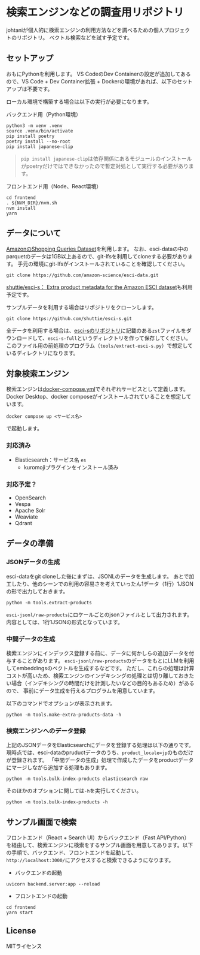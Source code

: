 # 検索エンジンなどの調査用リポジトリ

johtaniが個人的に検索エンジンの利用方法などを調べるための個人プロジェクトのリポジトリ。
ベクトル検索などを試す予定です。

## セットアップ

おもにPythonを利用します。
VS CodeのDev Containerの設定が追加してあるので、VS Code + Dev Container拡張 + Dockerの環境があれば、以下のセットアップは不要です。

ローカル環境で構築する場合は以下の実行が必要になります。

バックエンド用（Python環境）
```
python3 -m venv .venv
source .venv/bin/activate
pip install poetry
poetry install --no-root
pip install japanese-clip
```

> `pip install japanese-clip`は依存関係にあるモジュールのインストールがpoetryだけではできなかったので暫定対処として実行する必要があります。

フロントエンド用（Node、React環境）
```
cd frontend
. ${NVM_DIR}/nvm.sh
nvm install
yarn
```

## データについて

[AmazonのShopping Queries Dataset](https://github.com/amazon-science/esci-data)を利用します。
なお、esci-dataの中のparquetのデータは1GB以上あるので、git-lfsを利用してcloneする必要があります。
手元の環境にgit-lfsがインストールされていることを確認してください。

```
git clone https://github.com/amazon-science/esci-data.git
```

[shuttie/esci-s： Extra product metadata for the Amazon ESCI dataset](https://github.com/shuttie/esci-s)も利用予定です。

サンプルデータを利用する場合はリポジトリをクローンします。

```
git clone https://github.com/shuttie/esci-s.git
```

全データを利用する場合は、[esci-sのリポジトリ](https://github.com/shuttie/esci-s)に記載のある`zst`ファイルをダウンロードして、`esci-s-full`というディレクトリを作って保存してください。
このファイル用の前処理のプログラム（`tools/extract-esci-s.py`）で想定しているディレクトリになります。


## 対象検索エンジン

検索エンジンは[docker-compose.yml](./docker-compose.yml)でそれぞれサービスとして定義します。
Docker Desktop、docker composeがインストールされていることを想定しています。

```
docker compose up <サービス名>
```

で起動します。

### 対応済み

* Elasticsearch：サービス名 `es`
  * kuromojiプラグインをインストール済み

### 対応予定？ 
 
* OpenSearch
* Vespa
* Apache Solr
* Weaviate
* Qdrant

## データの準備 

### JSONデータの生成

esci-dataをgit cloneした後にまずは、JSONLのデータを生成します。
あとで加工したり、他のシーンでの利用の容易さを考えていったん1データ（1行）1JSONの形で出力しておきます。

```
python -m tools.extract-products
```

`esci-jsonl/raw-products`にロケールごとのjsonファイルとして出力されます。内容としては、1行1JSONの形式となっています。


### 中間データの生成

検索エンジンにインデックス登録する前に、データに何かしらの追加データを付与することがあります。
`esci-jsonl/raw-products`のデータをもとにLLMを利用してembeddingsのベクトルを生成するなどです。
ただし、これらの処理は計算コストが高いため、検索エンジンのインデキシングの処理とは切り離しておきたい場合（インデキシングの時間だけを計測したいなどの目的もあるため）があるので、
事前にデータ生成を行えるプログラムを用意しています。

以下のコマンドでオプションが表示されます。

```
python -m tools.make-extra-products-data -h
```

### 検索エンジンへのデータ登録

上記のJSONデータをElasticsearchにデータを登録する処理は以下の通りです。
現時点では、esci-dataのpruductデータのうち、`product_locale=jp`のものだけが登録されます。
「中間データの生成」処理で作成したデータをproductデータにマージしながら追加する処理もあります。

```
python -m tools.bulk-index-products elasticsearch raw
```

そのほかのオプションに関しては`-h`を実行してください。

```
python -m tools.bulk-index-products -h
```

## サンプル画面で検索

フロントエンド（React + Search UI）からバックエンド（Fast API/Python）を経由して、検索エンジンに検索をするサンプル画面を用意してあります。以下の手順で、バックエンド、フロントエンドを起動して、`http://localhost:3000/`にアクセスすると検索できるようになります。


* バックエンドの起動
```
uvicorn backend.server:app --reload
```

* フロントエンドの起動
```
cd frontend
yarn start
```

## License

MITライセンス
